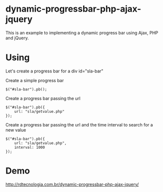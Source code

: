 # dynamic-progressbar-php-ajax-jquery
This is an example to implementing a dynamic progress bar using Ajax, PHP and jQuery.

# Using

Let's create a progress bar for a div id="sla-bar"

Create a simple progress bar
```
$("#sla-bar").pb();
```

Create a progress bar passing the url
```
$("#sla-bar").pb({
	url: "sla/getvalue.php"
});
```

Create a progress bar passing the url and the time interval to search for a new value
```
$("#sla-bar").pb({
	url: "sla/getvalue.php",
	interval: 1000
});
```



# Demo
http://rdtecnologia.com.br/dynamic-progressbar-php-ajax-jquery/